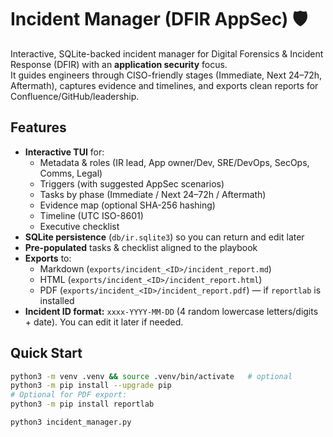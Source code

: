# Incident Manager (DFIR AppSec) 🛡️

Interactive, SQLite-backed incident manager for Digital Forensics & Incident Response (DFIR) with an **application security** focus.  
It guides engineers through CISO-friendly stages (Immediate, Next 24–72h, Aftermath), captures evidence and timelines, and exports clean reports for Confluence/GitHub/leadership.

## Features

- **Interactive TUI** for:
  - Metadata & roles (IR lead, App owner/Dev, SRE/DevOps, SecOps, Comms, Legal)
  - Triggers (with suggested AppSec scenarios)
  - Tasks by phase (Immediate / Next 24–72h / Aftermath)
  - Evidence map (optional SHA-256 hashing)
  - Timeline (UTC ISO-8601)
  - Executive checklist
- **SQLite persistence** (`db/ir.sqlite3`) so you can return and edit later
- **Pre-populated** tasks & checklist aligned to the playbook
- **Exports** to:
  - Markdown (`exports/incident_<ID>/incident_report.md`)
  - HTML (`exports/incident_<ID>/incident_report.html`)
  - PDF (`exports/incident_<ID>/incident_report.pdf`) — if `reportlab` is installed
- **Incident ID format:** `xxxx-YYYY-MM-DD` (4 random lowercase letters/digits + date). You can edit it later if needed.

## Quick Start

```bash
python3 -m venv .venv && source .venv/bin/activate   # optional
python3 -m pip install --upgrade pip
# Optional for PDF export:
python3 -m pip install reportlab

python3 incident_manager.py
